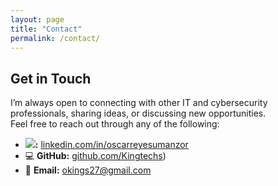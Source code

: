 ```yaml
---
layout: page
title: "Contact"
permalink: /contact/
---
```


## Get in Touch

I’m always open to connecting with other IT and cybersecurity professionals, sharing ideas, or discussing new opportunities.  
Feel free to reach out through any of the following:

- **<a href="[https://linkedin.com](https://www.linkedin.com/in/oscar-reyes-311a6336b/)"><img src="https://img.shields.io/badge/-LinkedIn-0072b1?&style=for-the-badge&logo=linkedin&logoColor=white" /></a>:** [linkedin.com/in/oscarreyesumanzor](https://linkedin.com/in/oscarreyesumanzor)
- 💻 **GitHub:** [github.com/Kingtechs](https://kingtechs.github.io/Kingtechs))
- 📧 **Email:** <okings27@gmail.com>

